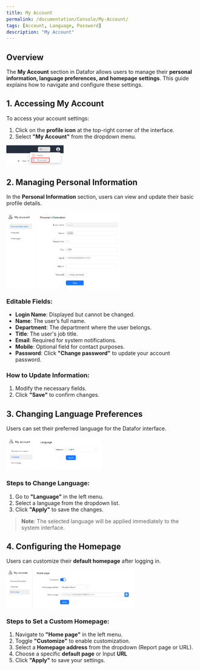 ```yaml
---
title: My Account
permalink: /documentation/Console/My-Account/
tags: [Account, Language, Password]
description: "My Account"
---
```


## **Overview**

The **My Account** section in Datafor allows users to manage their **personal information, language preferences, and homepage settings**. This guide explains how to navigate and configure these settings.


## **1. Accessing My Account**

To access your account settings:

1. Click on the **profile icon** at the top-right corner of the interface.
2. Select **"My Account"** from the dropdown menu.


<div align="left"><img src="./images/1739691734888(1).png" width="30%"/></div>


## **2. Managing Personal Information**

In the **Personal Information** section, users can view and update their basic profile details.

<div align="left"><img src="./images/1739691822118.png" width="60%"/></div>

### **Editable Fields:**

- **Login Name**: Displayed but cannot be changed.
- **Name**: The user’s full name.
- **Department**: The department where the user belongs.
- **Title**: The user's job title.
- **Email**: Required for system notifications.
- **Mobile**: Optional field for contact purposes.
- **Password**: Click **"Change password"** to update your account password.

### **How to Update Information:**

1. Modify the necessary fields.
2. Click **"Save"** to confirm changes.


## **3. Changing Language Preferences**

Users can set their preferred language for the Datafor interface.

<div align="left"><img src="./images/1739691849012.png" width="50%"/></div>

### **Steps to Change Language:**

1. Go to **"Language"** in the left menu.
2. Select a language from the dropdown list.
3. Click **"Apply"** to save the changes.

> **Note**: The selected language will be applied immediately to the system interface.


## **4. Configuring the Homepage**

Users can customize their **default homepage** after logging in.

<div align="left"><img src="./images/1739691953959.png" width="67%" /></div>

### **Steps to Set a Custom Homepage:**

1. Navigate to **"Home page"** in the left menu.
2. Toggle **"Customize"** to enable customization.
3. Select a **Homepage address** from the dropdown (Report page or URL).
4. Choose a specific **default page** or Input **URL**
5. Click **"Apply"** to save your settings.